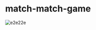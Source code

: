 # match-match-game

![e2e22e](https://user-images.githubusercontent.com/16192402/42910294-a95ee30a-8aef-11e8-9b8b-ec3fdb838195.png)

